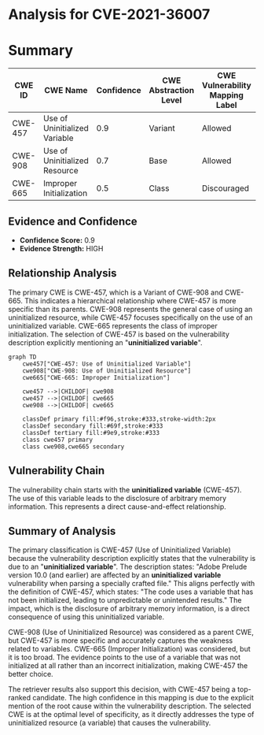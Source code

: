 # Analysis for CVE-2021-36007

# Summary
| CWE ID | CWE Name | Confidence | CWE Abstraction Level | CWE Vulnerability Mapping Label | CWE-Vulnerability Mapping Notes |
|---|---|---|---|---|---|
| CWE-457 | Use of Uninitialized Variable | 0.9 | Variant | Allowed | Primary CWE |
| CWE-908 | Use of Uninitialized Resource | 0.7 | Base | Allowed | Secondary Candidate |
| CWE-665 | Improper Initialization | 0.5 | Class | Discouraged | Secondary Candidate |

## Evidence and Confidence

*   **Confidence Score:** 0.9
*   **Evidence Strength:** HIGH

## Relationship Analysis
The primary CWE is CWE-457, which is a Variant of CWE-908 and CWE-665. This indicates a hierarchical relationship where CWE-457 is more specific than its parents. CWE-908 represents the general case of using an uninitialized resource, while CWE-457 focuses specifically on the use of an uninitialized variable. CWE-665 represents the class of improper initialization. The selection of CWE-457 is based on the vulnerability description explicitly mentioning an "**uninitialized variable**".

```mermaid
graph TD
    cwe457["CWE-457: Use of Uninitialized Variable"]
    cwe908["CWE-908: Use of Uninitialized Resource"]
    cwe665["CWE-665: Improper Initialization"]
    
    cwe457 -->|CHILDOF| cwe908
    cwe457 -->|CHILDOF| cwe665
    cwe908 -->|CHILDOF| cwe665
    
    classDef primary fill:#f96,stroke:#333,stroke-width:2px
    classDef secondary fill:#69f,stroke:#333
    classDef tertiary fill:#9e9,stroke:#333
    class cwe457 primary
    class cwe908,cwe665 secondary
```

## Vulnerability Chain
The vulnerability chain starts with the **uninitialized variable** (CWE-457). The use of this variable leads to the disclosure of arbitrary memory information. This represents a direct cause-and-effect relationship.

## Summary of Analysis
The primary classification is CWE-457 (Use of Uninitialized Variable) because the vulnerability description explicitly states that the vulnerability is due to an "**uninitialized variable**". The description states: "Adobe Prelude version 10.0 (and earlier) are affected by an **uninitialized variable** vulnerability when parsing a specially crafted file." This aligns perfectly with the definition of CWE-457, which states: "The code uses a variable that has not been initialized, leading to unpredictable or unintended results." The impact, which is the disclosure of arbitrary memory information, is a direct consequence of using this uninitialized variable.

CWE-908 (Use of Uninitialized Resource) was considered as a parent CWE, but CWE-457 is more specific and accurately captures the weakness related to variables. CWE-665 (Improper Initialization) was considered, but it is too broad. The evidence points to the use of a variable that was not initialized at all rather than an incorrect initialization, making CWE-457 the better choice.

The retriever results also support this decision, with CWE-457 being a top-ranked candidate. The high confidence in this mapping is due to the explicit mention of the root cause within the vulnerability description. The selected CWE is at the optimal level of specificity, as it directly addresses the type of uninitialized resource (a variable) that causes the vulnerability.